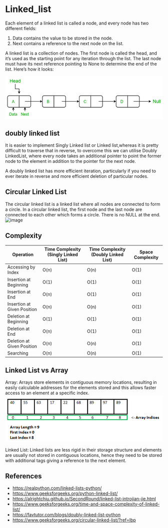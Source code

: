 # Linked_list

Each element of a linked list is called a node, and every node has two different fields:

1. Data contains the value to be stored in the node.
2. Next contains a reference to the next node on the list.

A linked list is a collection of nodes. The first node is called the head, and it’s used as the starting point for any iteration through the list. The last node must have its next reference pointing to None to determine the end of the list. Here’s how it looks:

![image](https://github.com/fangyu070899/Linked_list/blob/main/image/LLdrawio.png)

## doubly linked list

It is easier to implement Singly Linked list or Linked list,whereas it is pretty difficult to traverse that in reverse, to overcome this we can utilise Doubly LinkedList, where every node takes an additional pointer to point the former node to the element in addition to the pointer for the next node.

A doubly linked list has more efficient iteration, particularly if you need to ever iterate in reverse and more efficient deletion of particular nodes.

## Circular Linked List

The circular linked list is a linked list where all nodes are connected to form a circle. In a circular linked list, the first node and the last node are connected to each other which forms a circle. There is no NULL at the end.
![image](https://github.com/fangyu070899/Linked_list/blob/main/image/CircularLinkeList.png)

## Complexity

| Operation                   | Time Complexity (Singly Linked List) | Time Complexity (Doubly Linked List) | Space Complexity |
| --------------------------- | ------------------------------------ | ------------------------------------ | ---------------- |
| Accessing by Index          | O(n)                                 | O(n)                                 | O(1)             |
| Insertion at Beginning      | O(1)                                 | O(1)                                 | O(1)             |
| Insertion at End            | O(n)                                 | O(1)                                 | O(1)             |
| Insertion at Given Position | O(n)                                 | O(n)                                 | O(1)             |
| Deletion at Beginning       | O(1)                                 | O(1)                                 | O(1)             |
| Deletion at End             | O(n)                                 | O(1)                                 | O(1)             |
| Deletion at Given Position  | O(n)                                 | O(n)                                 | O(1)             |
| Searching                   | O(n)                                 | O(n)                                 | O(1)             |

## Linked List vs Array

Array: Arrays store elements in contiguous memory locations, resulting in easily calculable addresses for the elements stored and this allows faster access to an element at a specific index.
![image](https://github.com/fangyu070899/Linked_list/blob/main/image/Arrays-1.png)

Linked List: Linked lists are less rigid in their storage structure and elements are usually not stored in contiguous locations, hence they need to be stored with additional tags giving a reference to the next element.

## References

- https://realpython.com/linked-lists-python/
- https://www.geeksforgeeks.org/python-linked-list/
- https://alrightchiu.github.io/SecondRound/linked-list-introjian-jie.html
- https://www.geeksforgeeks.org/time-and-space-complexity-of-linked-list/
- https://favtutor.com/blogs/doubly-linked-list-python
- https://www.geeksforgeeks.org/circular-linked-list/?ref=lbp
